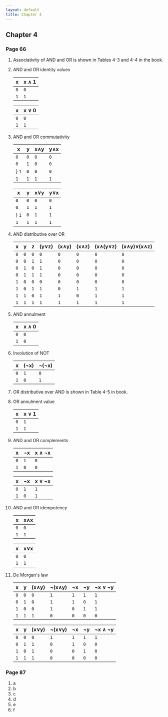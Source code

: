 ```yaml
---
layout: default
title: Chapter 4
---
```


## Chapter 4

### Page 66
1.  Associativity of AND and OR is shown in Tables 4-3 and 4-4 in the book.
2.  AND and OR identity values

    |  x  | x &and; 1 |
    |-----|-----------|
    | `0` |    `0`    |
    | `1` |    `1`    |

    |  x  | x &or; 0  |
    |-----|-----------|
    | `0` |    `0`    |
    | `1` |    `1`    |

3. AND and OR commutativity

    |  x  |  y  | x&and;y | y&and;x |
    |-----|-----|---------|---------|
    | `0` | `0` |   `0`   |   `0`   |
    | `0` | `1` |   `0`   |   `0`   |
    } `1` | `0` |   `0`   |   `0`   |
    | `1` | `1` |   `1`   |   `1`   |

    |  x  |  y  | x&or;y  | y&or;x  |
    |-----|-----|---------|---------|
    | `0` | `0` |   `0`   |   `0`   |
    | `0` | `1` |   `1`   |   `1`   |
    } `1` | `0` |   `1`   |   `1`   |
    | `1` | `1` |   `1`   |   `1`   |

4. AND distributive over OR

    |  x  |  y  |  z  | (y&or;z) | (x&and;y) | (x&and;z) | (x&and;(y&or;z) | (x&and;y)&or;(x&and;z) |
    |-----|-----|-----|----------|-----------|-----------|-----------------|------------------------|
    | `0` | `0` | `0` |   `0`    |    `0`    |    `0`    |     `0`         |           `0`          |    
    | `0` | `0` | `1` |   `1`    |    `0`    |    `0`    |     `0`         |           `0`          |
    | `0` | `1` | `0` |   `1`    |    `0`    |    `0`    |     `0`         |           `0`          |
    | `0` | `1` | `1` |   `1`    |    `0`    |    `0`    |     `0`         |           `0`          |
    | `1` | `0` | `0` |   `0`    |    `0`    |    `0`    |     `0`         |           `0`          |
    | `1` | `0` | `1` |   `1`    |    `0`    |    `1`    |     `1`         |           `1`          |
    | `1` | `1` | `0` |   `1`    |    `1`    |    `0`    |     `1`         |           `1`          |
    | `1` | `1` | `1` |   `1`    |    `1`    |    `1`    |     `1`         |           `1`          |


5. AND annulment

    |  x  | x &and; 0 |
    |-----|-----------|
    | `0` |    `0`    |
    | `1` |    `0`    |
  
6. Involution of NOT
   
    |  x  | (&not;x) | &not;(&not;x) |
    |-----|----------|---------------|
    | `0` |    `1`   |      `0`      |
    | `1` |    `0`   |      `1`      |

7. OR distributive over AND is shown in Table 4-5 in book.

8. OR annulment value

    |  x  | x &or; 1  |
    |-----|-----------|
    | `0` |    `1`    |
    | `1` |    `1`    |

9.  AND and OR complements

    |  x  | &not;x | x &and; &not;x |
    |-----|--------|----------------|
    | `0` |  `1`   |      `0`       |
    | `1` |  `0`   |      `0`       |

    |  x  | &not;x | x &or; &not;x |
    |-----|--------|----------------|
    | `0` |  `1`   |      `1`       |
    | `1` |  `0`   |      `1`       |

10. AND and OR idempotency

    |  x  | x&and;x |
    |-----|---------|
    | `0` |   `0`   |
    | `1` |   `1`   |

    |  x  | x&or;x  |
    |-----|---------|
    | `0` |   `0`   |
    | `1` |   `1`   |

11. De Morgan's law

    |  x  |  y  |  (x&and;y)  | &not;(x&and;y) | &not;x | &not;y | &not;x &or; &not;y |
    |-----|-----|-------------|----------------|--------|--------|--------------------|
    | `0` | `0` |     `0`     |      `1`       |   `1`  |   `1`  |       `1`          |    
    | `0` | `1` |     `0`     |      `1`       |   `1`  |   `0`  |       `1`          |
    | `1` | `0` |     `0`     |      `1`       |   `0`  |   `1`  |       `1`          |
    | `1` | `1` |     `1`     |      `0`       |   `0`  |   `0`  |       `0`          |

    |  x  |  y  |  (x&or;y)  | &not;(x&or;y) | &not;x | &not;y | &not;x &and; &not;y |
    |-----|-----|------------|---------------|--------|--------|---------------------|
    | `0` | `0` |     `0`    |      `1`      |   `1`  |   `1`  |        `1`          |    
    | `0` | `1` |     `1`    |      `0`      |   `1`  |   `0`  |        `0`          |
    | `1` | `0` |     `1`    |      `0`      |   `0`  |   `1`  |        `0`          |
    | `1` | `1` |     `1`    |      `0`      |   `0`  |   `0`  |        `0`          |

### Page 87
1. a
2. b
3. c
4. d
5. e
6. f